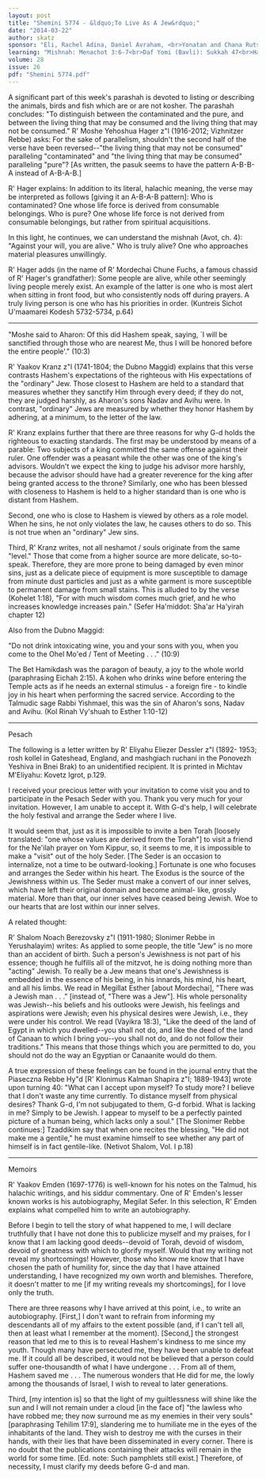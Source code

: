 ```yaml
---
layout: post
title: "Shemini 5774 - &ldquo;To Live As A Jew&rdquo;"
date: "2014-03-22"
author: skatz
sponsor: "Eli, Rachel Adina, Daniel Avraham, <br>Yonatan and Chana Rutstein <br>in honor of the birthday of <br>wife and mother Galit Rutstein"
learning: "Mishnah: Menachot 3:6-7<br>Daf Yomi (Bavli): Sukkah 47<br>Halachah: Mishnah Berurah 349:2-4"
volume: 28
issue: 26
pdf: "Shemini 5774.pdf"
---
```


A significant part of this week's parashah is devoted to listing or describing the animals, birds and fish which are or are not kosher. The parashah concludes: "To distinguish between the contaminated and the pure, and between the living thing that may be consumed and the living thing that may not be consumed." R' Moshe Yehoshua Hager z"l (1916-2012; Vizhnitzer Rebbe) asks: For the sake of parallelism, shouldn't the second half of the verse have been reversed--"the living thing that may not be consumed" paralleling "contaminated" and "the living thing that may be consumed" paralleling "pure"? \[As written, the pasuk seems to have the pattern A-B-B-A instead of A-B-A-B.\]

R' Hager explains: In addition to its literal, halachic meaning, the verse may be interpreted as follows \[giving it an A-B-A-B pattern\]: Who is contaminated? One whose life force is derived from consumable belongings. Who is pure? One whose life force is not derived from consumable belongings, but rather from spiritual acquisitions.

In this light, he continues, we can understand the mishnah (Avot, ch. 4): "Against your will, you are alive." Who is truly alive? One who approaches material pleasures unwillingly.

R' Hager adds (in the name of R' Mordechai Chune Fuchs, a famous chassid of R' Hager's grandfather): Some people are alive, while other seemingly living people merely exist. An example of the latter is one who is most alert when sitting in front food, but who consistently nods off during prayers. A truly living person is one who has his priorities in order. (Kuntreis Sichot U'maamarei Kodesh 5732-5734, p.64)

********

"Moshe said to Aharon: Of this did Hashem speak, saying, `I will be sanctified through those who are nearest Me, thus I will be honored before the entire people'." (10:3)

R' Yaakov Kranz z"l (1741-1804; the Dubno Maggid) explains that this verse contrasts Hashem's expectations of the righteous with His expectations of the "ordinary" Jew. Those closest to Hashem are held to a standard that measures whether they sanctify Him through every deed; if they do not, they are judged harshly, as Aharon's sons Nadav and Avihu were. In contrast, "ordinary" Jews are measured by whether they honor Hashem by adhering, at a minimum, to the letter of the law.

R' Kranz explains further that there are three reasons for why G-d holds the righteous to exacting standards. The first may be understood by means of a parable: Two subjects of a king committed the same offense against their ruler. One offender was a peasant while the other was one of the king's advisors. Wouldn't we expect the king to judge his advisor more harshly, because the advisor should have had a greater reverence for the king after being granted access to the throne? Similarly, one who has been blessed with closeness to Hashem is held to a higher standard than is one who is distant from Hashem.

Second, one who is close to Hashem is viewed by others as a role model. When he sins, he not only violates the law, he causes others to do so. This is not true when an "ordinary" Jew sins.

Third, R' Kranz writes, not all neshamot / souls originate from the same "level." Those that come from a higher source are more delicate, so-to- speak. Therefore, they are more prone to being damaged by even minor sins, just as a delicate piece of equipment is more susceptible to damage from minute dust particles and just as a white garment is more susceptible to permanent damage from small stains. This is alluded to by the verse (Kohelet 1:18), "For with much wisdom comes much grief, and he who increases knowledge increases pain." (Sefer Ha'middot: Sha'ar Ha'yirah chapter 12)

 Also from the Dubno Maggid:

"Do not drink intoxicating wine, you and your sons with you, when you come to the Ohel Mo'ed / Tent of Meeting . . ." (10:9)

The Bet Hamikdash was the paragon of beauty, a joy to the whole world (paraphrasing Eichah 2:15). A kohen who drinks wine before entering the Temple acts as if he needs an external stimulus - a foreign fire - to kindle joy in his heart when performing the sacred service. According to the Talmudic sage Rabbi Yishmael, this was the sin of Aharon's sons, Nadav and Avihu. (Kol Rinah Vy'shuah to Esther 1:10-12)

********

Pesach

The following is a letter written by R' Eliyahu Eliezer Dessler z"l (1892- 1953; rosh kollel in Gateshead, England, and mashgiach ruchani in the Ponovezh Yeshiva in Bnei Brak) to an unidentified recipient. It is printed in Michtav M'Eliyahu: Kovetz Igrot, p.129.

I received your precious letter with your invitation to come visit you and to participate in the Pesach Seder with you. Thank you very much for your invitation. However, I am unable to accept it. With G-d's help, I will celebrate the holy festival and arrange the Seder where I live.

It would seem that, just as it is impossible to invite a ben Torah \[loosely translated: "one whose values are derived from the Torah"\] to visit a friend for the Ne'ilah prayer on Yom Kippur, so, it seems to me, it is impossible to make a "visit" out of the holy Seder. \[The Seder is an occasion to internalize, not a time to be outward-looking.\] Fortunate is one who focuses and arranges the Seder within his heart. The Exodus is the source of the Jewishness within us. The Seder must make a convert of our inner selves, which have left their original domain and become animal- like, grossly material. More than that, our inner selves have ceased being Jewish. Woe to our hearts that are lost within our inner selves.

 A related thought:

R' Shalom Noach Berezovsky z"l (1911-1980; Slonimer Rebbe in Yerushalayim) writes: As applied to some people, the title "Jew" is no more than an accident of birth. Such a person's Jewishness is not part of his essence; though he fulfills all of the mitzvot, he is doing nothing more than "acting" Jewish. To really be a Jew means that one's Jewishness is embedded in the essence of his being, in his innards, his mind, his heart, and all his limbs. We read in Megillat Esther \[about Mordechai\], "There was a Jewish man . . ." \[instead of, "There was a Jew"\]. His whole personality was Jewish--his beliefs and his outlooks were Jewish, his feelings and aspirations were Jewish; even his physical desires were Jewish, i.e., they were under his control. We read (Vayikra 18:3), "Like the deed of the land of Egypt in which you dwelled--you shall not do, and like the deed of the land of Canaan to which I bring you--you shall not do, and do not follow their traditions." This means that those things which you are permitted to do, you should not do the way an Egyptian or Canaanite would do them.

A true expression of these feelings can be found in the journal entry that the Piaseczna Rebbe Hy"d \[R' Klonimus Kalman Shapira z"l; 1889-1943\] wrote upon turning 40: "What can I accept upon myself? To study more? I believe that I don't waste any time currently. To distance myself from physical desires? Thank G-d, I'm not subjugated to them, G-d forbid. What is lacking in me? Simply to be Jewish. I appear to myself to be a perfectly painted picture of a human being, which lacks only a soul." \[The Slonimer Rebbe continues:\] Tzaddikim say that when one recites the blessing, "He did not make me a gentile," he must examine himself to see whether any part of himself is in fact gentile-like. (Netivot Shalom, Vol. I p.18)

********

Memoirs

R' Yaakov Emden (1697-1776) is well-known for his notes on the Talmud, his halachic writings, and his siddur commentary. One of R' Emden's lesser known works is his autobiography, Megilat Sefer. In this selection, R' Emden explains what compelled him to write an autobiography.

Before I begin to tell the story of what happened to me, I will declare truthfully that I have not done this to publicize myself and my praises, for I know that I am lacking good deeds--devoid of Torah, devoid of wisdom, devoid of greatness with which to glorify myself. Would that my writing not reveal my shortcomings! However, those who know me know that I have chosen the path of humility for, since the day that I have attained understanding, I have recognized my own worth and blemishes. Therefore, it doesn't matter to me \[if my writing reveals my shortcomings\], for I love only the truth.

There are three reasons why I have arrived at this point, i.e., to write an autobiography. \[First,\] I don't want to refrain from informing my descendants all of my affairs to the extent possible (and, if I can't tell all, then at least what I remember at the moment). \[Second,\] the strongest reason that led me to this is to reveal Hashem's kindness to me since my youth. Though many have persecuted me, they have been unable to defeat me. If it could all be described, it would not be believed that a person could suffer one-thousandth of what I have undergone . . . From all of them, Hashem saved me . . . The numerous wonders that He did for me, the lowly among the thousands of Israel, I wish to reveal to later generations.

Third, \[my intention is\] so that the light of my guiltlessness will shine like the sun and I will not remain under a cloud \[in the face of\] "the lawless who have robbed me; they now surround me as my enemies in their very souls" \[paraphrasing Tehilim 17:9\], slandering me to humiliate me in the eyes of the inhabitants of the land. They wish to destroy me with the curses in their hands, with their lies that have been disseminated in every corner. There is no doubt that the publications containing their attacks will remain in the world for some time. \[Ed. note: Such pamphlets still exist.\] Therefore, of necessity, I must clarify my deeds before G-d and man.

